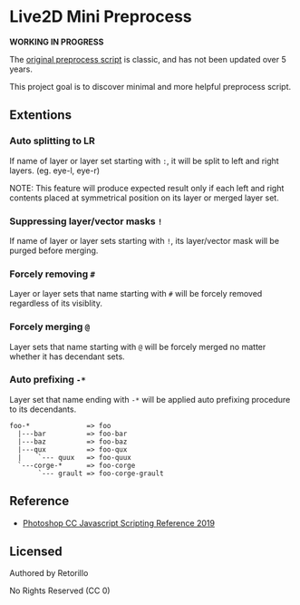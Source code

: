 # Live2D Mini Preprocess

**WORKING IN PROGRESS**

The [original preprocess script](http://sites.cybernoids.jp/cubism2/tools/jsx) is classic, and has not been updated over 5 years.

This project goal is to discover minimal and more helpful preprocess script.

## Extentions

### Auto splitting to LR

If name of layer or layer set starting with `:`, it will be split to left and right layers. (eg. eye-l, eye-r)

NOTE: This feature will produce expected result only if each left and right contents placed at symmetrical position on its layer or merged layer set.

### Suppressing layer/vector masks `!`

If name of layer or layer sets starting with `!`, its layer/vector mask will be purged before merging.

### Forcely removing `#`

Layer or layer sets that name starting with `#` will be forcely removed regardless of its visiblity.

### Forcely merging `@`

Layer sets that name starting with `@` will be forcely merged no matter whether it has decendant sets.

### Auto prefixing `-*`

Layer set that name ending with `-*` will be applied auto prefixing procedure to its decendants.

```
foo-*              => foo
  |---bar          => foo-bar
  |---baz          => foo-baz
  |---qux          => foo-qux
  |    `--- quux   => foo-quux
  `---corge-*      => foo-corge
       `--- grault => foo-corge-grault

```

## Reference

- [Photoshop CC Javascript Scripting Reference 2019](https://www.adobe.com/content/dam/acom/en/devnet/photoshop/pdfs/photoshop-cc-javascript-ref-2019.pdf)

## Licensed

Authored by Retorillo

No Rights Reserved (CC 0)
